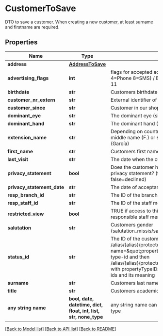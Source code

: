 # CustomerToSave

DTO to save a customer. When creating a new customer, at least surname and firstname are required.

## Properties
Name | Type | Description | Notes
------------ | ------------- | ------------- | -------------
**address** | [**AddressToSave**](AddressToSave.md) |  | [optional] 
**advertising_flags** | **int** | flags for accepted advertising channels (1&#x3D;Letter 2&#x3D;E-Mail 4&#x3D;Phone 8&#x3D;SMS) / Example: Letter + E-Mail + SMS &#x3D; 1+2+8 &#x3D; 11 | [optional] 
**birthdate** | **str** | Customers birthdate | [optional] 
**customer_nr_extern** | **str** | External identifier of customer | [optional] 
**customer_since** | **str** | Customer in our shop since | [optional] 
**dominant_eye** | **str** | The dominant eye (side_right,side_left) | [optional] 
**dominant_hand** | **str** | The dominant hand (side_right,side_left) | [optional] 
**extension_name** | **str** | Depending on country: Name extension (von, zu) customers middle name (F.) or secondary surname e.g. for spanish names (García) | [optional] 
**first_name** | **str** | Customers first name | [optional] 
**last_visit** | **str** | The date when the customer has last visited the shop | [optional] 
**privacy_statement** | **bool** | Does the customer have already accepted/signed the shops privacy statement? (true&#x3D;accepted, null&#x3D;not yet, false&#x3D;declined) | [optional] 
**privacy_statement_date** | **str** | The date of acceptance/signature of privacy statement | [optional] 
**resp_branch_id** | **str** | The ID of the branch that is responsible for this customer | [optional] 
**resp_staff_id** | **str** | The ID of the staff member responsible for this customer | [optional] 
**restricted_view** | **bool** | TRUE if access to this customer data is restricted to the responsible staff member only. (May be used for VIP persons) | [optional] 
**salutation** | **str** | Customers gender (salutation_missis/salutation_mister/salutation_diverse) | [optional] 
**status_id** | **str** | The ID of the customers status. Use /alias/{alias}/protected/properties/propertytypes/search with name&#x3D;\&quot;propertytype_customer_status\&quot; to get the type-id and then /alias/{alias}/protected/properties/predefinedproperties/search with propertyTypeIDs&#x3D;[\&quot;type-id\&quot;] to get all possible ids and its meaning | [optional] 
**surname** | **str** | Customers last name | [optional] 
**title** | **str** | Customers academic title | [optional] 
**any string name** | **bool, date, datetime, dict, float, int, list, str, none_type** | any string name can be used but the value must be the correct type | [optional]

[[Back to Model list]](../README.md#documentation-for-models) [[Back to API list]](../README.md#documentation-for-api-endpoints) [[Back to README]](../README.md)



